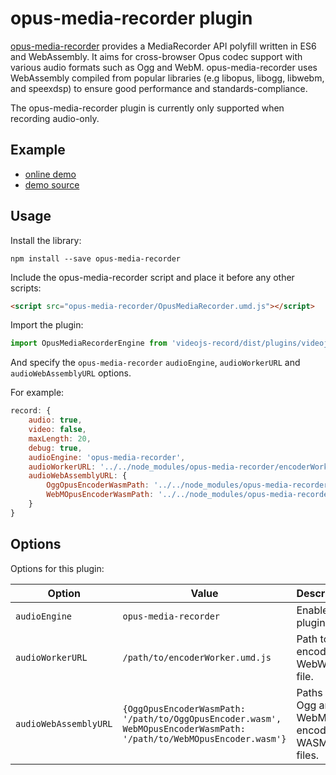 # opus-media-recorder plugin

[opus-media-recorder](https://github.com/kbumsik/opus-media-recorder) provides a MediaRecorder API polyfill written in ES6 and WebAssembly. It aims for cross-browser Opus codec support with various audio formats such as Ogg and WebM. opus-media-recorder uses WebAssembly compiled from popular libraries (e.g libopus, libogg, libwebm, and speexdsp) to ensure good performance and standards-compliance.

The opus-media-recorder plugin is currently only supported when recording audio-only.

## Example

- [online demo](https://collab-project.github.io/videojs-record/demo/audio-only-opus-media-recorder.html)
- [demo source](https://github.com/collab-project/videojs-record/blob/master/examples/plugins/audio-only-opus-media-recorder.html)

## Usage

Install the library:

```console
npm install --save opus-media-recorder
```

Include the opus-media-recorder script and place it before any other scripts:

```html
<script src="opus-media-recorder/OpusMediaRecorder.umd.js"></script>
```

Import the plugin:

```javascript
import OpusMediaRecorderEngine from 'videojs-record/dist/plugins/videojs.record.opus-media-recorder.js';
```

And specify the `opus-media-recorder` `audioEngine`, `audioWorkerURL` and
`audioWebAssemblyURL` options.

For example:

```javascript
record: {
    audio: true,
    video: false,
    maxLength: 20,
    debug: true,
    audioEngine: 'opus-media-recorder',
    audioWorkerURL: '../../node_modules/opus-media-recorder/encoderWorker.umd.js'
    audioWebAssemblyURL: {
        OggOpusEncoderWasmPath: '../../node_modules/opus-media-recorder/OggOpusEncoder.wasm',
        WebMOpusEncoderWasmPath: '../../node_modules/opus-media-recorder/WebMOpusEncoder.wasm'
    }
}
```

## Options

Options for this plugin:

| Option | Value | Description |
| --- | --- | --- |
| `audioEngine` | `opus-media-recorder` | Enables the plugin. |
| `audioWorkerURL` | `/path/to/encoderWorker.umd.js` | Path to encoder WebWorker file. |
| `audioWebAssemblyURL` | `{OggOpusEncoderWasmPath: '/path/to/OggOpusEncoder.wasm', WebMOpusEncoderWasmPath: '/path/to/WebMOpusEncoder.wasm'}` | Paths to Ogg and WebM encoder WASM files. |
